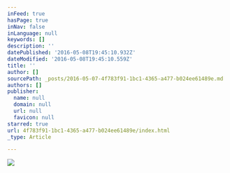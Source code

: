 ```yaml
---
inFeed: true
hasPage: true
inNav: false
inLanguage: null
keywords: []
description: ''
datePublished: '2016-05-08T19:45:10.932Z'
dateModified: '2016-05-08T19:45:10.559Z'
title: ''
author: []
sourcePath: _posts/2016-05-07-4f783f91-1bc1-4365-a477-b024ee61489e.md
authors: []
publisher:
  name: null
  domain: null
  url: null
  favicon: null
starred: true
url: 4f783f91-1bc1-4365-a477-b024ee61489e/index.html
_type: Article

---
```

![](https://the-grid-user-content.s3-us-west-2.amazonaws.com/576e9da3-6d12-49ea-b37c-241b128105d9.jpg)